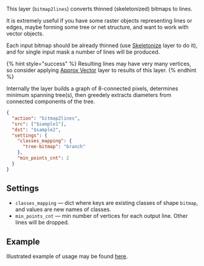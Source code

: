 This layer (`bitmap2lines`) converts thinned (skeletonized) bitmaps to lines.

It is extremely useful if you have some raster objects representing lines or edges, maybe forming some tree or net structure, and want to work with vector objects.

Each input bitmap should be already thinned (use [Skeletonize](/export/skeletonize) layer to do it), and for single input mask a number of lines will be produced.

{% hint style="success" %}
Resulting lines may have very many vertices, so consider applying [Approx Vector](/export/approx_vector) layer to results of this layer.
{% endhint %}

Internally the layer builds a graph of 8-connected pixels, determines minimum spanning tree(s), then greedely extracts diameters from connected components of the tree.

```json
{
  "action": "bitmap2lines",
  "src": ["$sample1"],
  "dst": "$sample2",
  "settings": {
    "classes_mapping": {
      "tree-bitmap": "branch"
    },
    "min_points_cnt": 2
  }
}
```

## Settings

- `classes_mapping` — dict where keys are existing classes of shape `bitmap`, and values are new names of classes.
- `min_points_cnt` — min number of vertices for each output line. Other lines will be dropped.


## Example

Illustrated example of usage may be found [here](/export/examples/vectorize-bitmap/).

